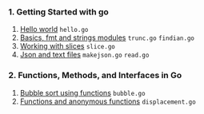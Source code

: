 ### 1. Getting Started with go
1. [Hello world](1.%20Getting%20Started%20with%20Go/Week1) `hello.go`
2. [Basics, fmt and strings modules](1.%20Getting%20Started%20with%20Go/Week2) `trunc.go` `findian.go`
3. [Working with slices](1.%20Getting%20Started%20with%20Go/Week3) `slice.go`
4. [Json and text files](1.%20Getting%20Started%20with%20Go/Week4) `makejson.go` `read.go`

### 2. Functions, Methods, and Interfaces in Go
1. [Bubble sort using functions](2.%20Functions,%20Methods,%20and%20Interfaces%20in%20Go/Week1) `bubble.go`
2. [Functions and anonymous functions](2.%20Functions,%20Methods,%20and%20Interfaces%20in%20Go/Week2) `displacement.go`
